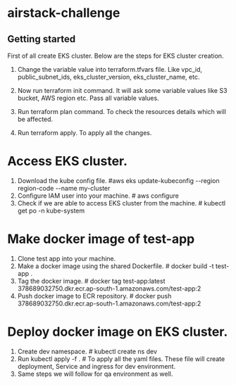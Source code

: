 # airstack-challenge



## Getting started

First of all create EKS cluster. Below are the steps for EKS cluster creation. 

1. Change the variable value into terraform.tfvars file. Like vpc_id, public_subnet_ids, eks_cluster_version, eks_cluster_name, etc. 

2. Now run terraform init command. It will ask some variable values like S3 bucket, AWS region etc. Pass all variable values. 

3. Run terraform plan command. To check the resources details which will be affected. 

4. Run terraform apply. To apply all the changes. 

# Access EKS cluster. 

1. Download the kube config file. #aws eks update-kubeconfig --region region-code --name my-cluster
2. Configure IAM user into your machine. # aws configure
3. Check if we are able to access EKS cluster from the machine. # kubectl get po -n kube-system

# Make docker image of test-app 

1. Clone test app into your machine. 
2. Make a docker image using the shared Dockerfile. # docker build -t test-app .
3. Tag the docker image. # docker tag test-app:latest 378689032750.dkr.ecr.ap-south-1.amazonaws.com/test-app:2
4. Push docker image to ECR repository. # docker push 378689032750.dkr.ecr.ap-south-1.amazonaws.com/test-app:2

# Deploy docker image on EKS cluster. 

1. Create dev namespace. # kubectl create ns dev
2. Run kubectl apply -f . # To apply all the yaml files. These file will create deployment, Service and ingress for dev environment. 
3. Same steps we will follow for qa environment as well. 

